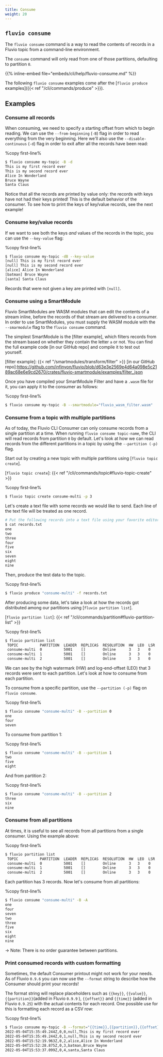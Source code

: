 ```yaml
---
title: Consume
weight: 20
---
```


## `fluvio consume`
The `fluvio consume` command is a way to read the contents of records in a Fluvio topic
from a command-line environment.

The `consume` command will only read from one of those partitions, defaulting to partition `0`.

{{% inline-embed file="embeds/cli/help/fluvio-consume.md" %}}

The following `fluvio consume` examples come after the [`fluvio produce` examples]({{< ref "/cli/commands/produce" >}}).

## Examples
### Consume all records

When consuming, we need to specify a starting offset from which to begin reading.
We can use the `--from-beginning` (`-B`) flag in order to read everything from the very
beginning. Here we'll also use the `--disable-continuous` (`-d`) flag in order to exit
after all the records have been read:

%copy first-line%
```bash
$ fluvio consume my-topic -B -d
This is my first record ever
This is my second record ever
Alice In Wonderland
Bruce Wayne
Santa Claus
```

Notice that all the records are printed by value only: the records with keys have not
had their keys printed! This is the default behavior of the consumer. To see how to print
the keys of key/value records, see the next example!

### Consume key/value records

If we want to see both the keys _and_ values of the records in the topic, you can use
the `--key-value` flag:

%copy first-line%
```bash
$ fluvio consume my-topic -dB --key-value
[null] This is my first record ever
[null] This is my second record ever
[alice] Alice In Wonderland
[batman] Bruce Wayne
[santa] Santa Claus
```

Records that were not given a key are printed with `[null]`.

### Consume using a SmartModule

Fluvio SmartModules are WASM modules that can edit the contents of a stream
inline, before the records of that stream are delivered to a consumer. In order
to use SmartModules, you must supply the WASM module with the `--smarmodule` flag
to the `fluvio consume` command.

The simplest SmartModule is the [filter example], which
filters records from the stream based on whether they contain the letter `a`
or not. You can find the full example code [in our GitHub repo] and compile
it to test out yourself.

[filter example]: {{< ref "/smartmodules/transform/filter" >}}
[in our GitHub repo]:https://github.com/infinyon/fluvio/blob/d63e3e2569e4d64a098e5c2189ac68e6e9cd2670/crates/fluvio-smartmodule/examples/filter_json

Once you have compiled your SmartModule Filter and have a `.wasm` file for it, you
can apply it to the consumer as follows:

%copy first-line%
```bash
$ fluvio consume my-topic -B --smartmodule="fluvio_wasm_filter.wasm"
```

### Consume from a topic with multiple partitions

As of today, the Fluvio CLI Consumer can only consume records from a single
partition at a time. When running `fluvio consume topic-name`, the CLI will
read records from partition `0` by default. Let's look at how we can read
records from the different partitions in a topic by using the `--partition (-p)` flag.

Start out by creating a new topic with multiple partitions using [`fluvio topic create`].

[`fluvio topic create`]: {{< ref "/cli/commands/topic#fluvio-topic-create" >}}

%copy first-line%
```bash
$ fluvio topic create consume-multi -p 3
```

Let's create a text file with some records we would like to send. Each line of the
text file will be treated as one record.

```bash
# Put the following records into a text file using your favorite editor
$ cat records.txt
one
two
three
four
five
six
seven
eight
nine
```

Then, produce the test data to the topic.

%copy first-line%
```bash
$ fluvio produce "consume-multi" -f records.txt
```

After producing some data, let's take a look at how the records got distributed
among our partitions using [`fluvio partition list`].

[`fluvio partition list`]: {{< ref "/cli/commands/partition#fluvio-partition-list" >}}

%copy first-line%
```bash
$ fluvio partition list
 TOPIC          PARTITION  LEADER  REPLICAS  RESOLUTION  HW  LEO  LSR  FOLLOWER OFFSETS
 consume-multi  0          5001    []        Online      3   3    0    []
 consume-multi  1          5001    []        Online      3   3    0    []
 consume-multi  2          5001    []        Online      3   3    0    []
```

We can see by the high watermark (HW) and log-end-offset (LEO) that 3 records were
sent to each partition. Let's look at how to consume from each partition.

To consume from a specific partition, use the `--partition (-p)` flag on `fluvio consume`.

%copy first-line%
```bash
$ fluvio consume "consume-multi" -B --partition 0
one
four
seven
```

To consume from partition 1:

%copy first-line%
```bash
$ fluvio consume "consume-multi" -B --partition 1
two
five
eight
```

And from partition 2:

%copy first-line%
```bash
$ fluvio consume "consume-multi" -B --partition 2
three
six
nine
```

### Consume from all partitions

At times, it is useful to see all records from all partitions from a single consumer. 
Using the example above:

%copy first-line%
```bash
$ fluvio partition list
 TOPIC          PARTITION  LEADER  REPLICAS  RESOLUTION  HW  LEO  LSR  FOLLOWER OFFSETS
 consume-multi  0          5001    []        Online      3   3    0    []
 consume-multi  1          5001    []        Online      3   3    0    []
 consume-multi  2          5001    []        Online      3   3    0    []
```

Each partition has 3 records. Now let's consume from all partitions:

%copy first-line%
```bash
$ fluvio consume "consume-multi" -B -A           
one
four
seven
two
three
five
six
eight
nine
```

-> Note: There is no order guarantee between partitions.


### Print consumed records with custom formatting

Sometimes, the default Consumer printout might not work for your needs. As of Fluvio `0.9.6`
you can now use the `--format` string to describe how the Consumer should print your records!

The format string will replace placeholders such as `{{key}}`, `{{value}}`, `{{partition}}`(added in Fluvio `0.9.9` ), `{{offset}}` and `{{time}}` (added in Fluvio `0.9.25`)
with the actual contents for each record. One possible use for this is formatting each record
as a CSV row:

%copy first-line%
```bash
$ fluvio consume my-topic -B --format="{{time}},{{partition}},{{offset}},{{key}},{{value}}"
2022-05-04T15:35:49.244Z,0,0,null,This is my first record ever
2022-05-04T15:35:49.244Z,0,1,null,This is my second record ever
2022-05-04T15:52:19.963Z,0,2,alice,Alice In Wonderland
2022-05-04T15:52:28.875Z,0,3,batman,Bruce Wayne
2022-05-04T15:53:37.099Z,0,4,santa,Santa Claus
```

